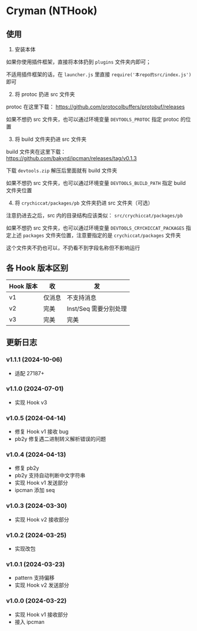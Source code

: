 # Cryman (NTHook)

## 使用

1. 安装本体

如果你使用插件框架，直接将本体扔到 `plugins` 文件夹内即可；

不适用插件框架的话，在 `launcher.js` 里直接 `require('本repo的src/index.js')` 即可

2. 将 protoc 扔进 src 文件夹

protoc 在这里下载： <https://github.com/protocolbuffers/protobuf/releases>

如果不想扔 src 文件夹，也可以通过环境变量 `DEVTOOLS_PROTOC` 指定 protoc 的位置

3. 将 build 文件夹扔进 src 文件夹

build 文件夹在这里下载： <https://github.com/bakyrd/ipcman/releases/tag/v0.1.3>

下载 `devtools.zip` 解压后里面就有 build 文件夹

如果不想扔 src 文件夹，也可以通过环境变量 `DEVTOOLS_BUILD_PATH` 指定 build 文件夹位置

4. 将 `crychiccat/packages/pb` 文件夹扔进 src 文件夹（可选）

注意扔进去之后，src 内的目录结构应该类似： `src/crychiccat/packages/pb`

如果不想扔 src 文件夹，也可以通过环境变量 `DEVTOOLS_CRYCHICCAT_PACKAGES` 指定上述 `packages`
文件夹位置，注意要指定的是 `crychiccat/packages` 文件夹

这个文件夹不扔也可以，不扔看不到字段名称但不影响运行

## 各 Hook 版本区别

Hook 版本|收|发
-|-|-
v1|仅消息|不支持消息
v2|完美|Inst/Seq 需要分别处理
v3|完美|完美

## 更新日志

### v1.1.1 (2024-10-06)

- 适配 27187+

### v1.1.0 (2024-07-01)

- 实现 Hook v3

### v1.0.5 (2024-04-14)

- 修复 Hook v1 接收 bug
- pb2y 修复遇二进制转义解析错误的问题

### v1.0.4 (2024-04-13)

- 修复 pb2y
- pb2y 支持自动判断中文字符串
- 实现 Hook v1 发送部分
- ipcman 添加 seq

### v1.0.3 (2024-03-30)

- 实现 Hook v2 接收部分

### v1.0.2 (2024-03-25)

- 实现改包

### v1.0.1 (2024-03-23)

- pattern 支持偏移
- 实现 Hook v2 发送部分

### v1.0.0 (2024-03-22)

- 实现 Hook v1 接收部分
- 接入 ipcman
